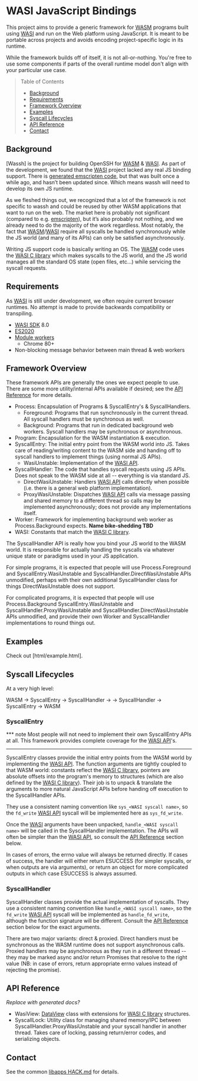 # WASI JavaScript Bindings

This project aims to provide a generic framework for [WASM] programs built using
[WASI] and run on the Web platform using JavaScript.
It is meant to be portable across projects and avoids encoding project-specific
logic in its runtime.

While the framework builds off of itself, it is not all-or-nothing.
You're free to use some components if parts of the overall runtime model don't
align with your particular use case.

> Table of Contents
> * [Background]
> * [Requirements]
> * [Framework Overview]
> * [Examples]
> * [Syscall Lifecycles]
> * [API Reference]
> * [Contact]

[Background]: #background
[Requirements]: #requirements
[Framework Overview]: #framework-overview
[Examples]: #examples
[Syscall Lifecycles]: #syscall-lifecycles
[API Reference]: #api-reference
[Contact]: #contact

## Background

[Wassh] is the project for building OpenSSH for [WASM] & [WASI].
As part of the development, we found that the [WASI] project lacked any real
JS binding support.
There is [generated emscripten code](https://wasi.dev/polyfill/polyfill.js),
but that was built once a while ago, and hasn’t been updated since.
Which means wassh will need to develop its own JS runtime.

As we fleshed things out, we recognized that a lot of the framework is not
specific to wassh and could be reused by other WASM applications that want to
run on the web.
The market here is probably not significant (compared to e.g. [emscripten]),
but it’s also probably not nothing, and we already need to do the majority of
the work regardless.
Most notably, the fact that [WASM]/[WASI] require all syscalls be handled
synchronously while the JS world (and many of its APIs) can only be satisfied
asynchronously.

Writing JS support code is basically writing an OS.
The [WASM] code uses the [WASI C library] which makes syscalls to the JS world,
and the JS world manages all the standard OS state (open files, etc...) while
servicing the syscall requests.

## Requirements

As [WASI] is still under development, we often require current browser runtimes.
No attempt is made to provide backwards compatibility or transpiling.

* [WASI SDK] 8.0
* [ES2020]
* [Module workers](https://web.dev/module-workers/)
  * Chrome 80+
* Non-blocking message behavior between main thread & web workers

## Framework Overview

These framework APIs are generally the ones we expect people to use.
There are some more utility/internal APIs available if desired;
see the [API Reference] for more details.

*   Process: Encapsulation of Programs & SyscallEntry's & SyscallHandlers.
    *   Foreground: Programs that run synchronously in the current thread.
        All syscall handlers must be synchronous as well.
    *   Background: Programs that run in dedicated background web workers.
        Syscall handlers may be synchronous or asynchronous.
*   Program: Encapsulation for the WASM instantiation & execution.
*   SyscallEntry: The initial entry point from the WASM world into JS.
    Takes care of reading/writing content to the WASM side and handing off
    to syscall handlers to implement things (using normal JS APIs).
    *   WasiUnstable: Implementation of the [WASI API].
*   SyscallHandler: The code that handles syscall requests using JS APIs.
    Does not speak to the WASM side at all -- everything is via standard JS.
    *   DirectWasiUnstable: Handlers [WASI API] calls directly when possible
        (i.e. there is a general web platform implementation).
    *   ProxyWasiUnstable: Dispatches [WASI API] calls via message passing and
        shared memory to a different thread so calls may be implemented
        asynchronously; does not provide any implementations itself.
*   Worker: Framework for implementing background web worker as
    Process.Background expects.
    **Name bike-shedding TBD**
*   WASI: Constants that match the [WASI C library].

The SyscallHandler API is really how you bind your JS world to the WASM world.
It is responsible for actually handling the syscalls via whatever unique state
or paradigms used in your JS application.

For simple programs, it is expected that people will use Process.Foreground and
SyscallEntry.WasiUnstable and SyscallHandler.DirectWasiUnstable APIs unmodified,
perhaps with their own additional SyscallHandler class for things
DirectWasiUnstable does not support.

For complicated programs, it is expected that people will use Process.Background
SyscallEntry.WasiUnstable and SyscallHandler.ProxyWasiUnstable and
SyscallHandler.DirectWasiUnstable APIs unmodified, and provide their own Worker
and SyscallHandler implementations to round things out.

## Examples

Check out [html/example.html].

## Syscall Lifecycles

At a very high level:

WASM -> SyscallEntry -> SyscallHandler -> <user JS code>
-> SyscallHandler -> SyscallEntry -> WASM

### SyscallEntry

*** note
Most people will not need to implement their own SyscallEntry APIs at all.
This framework provides complete coverage for the [WASI API]'s.
***

SyscallEntry classes provide the initial entry points from the WASM world by
implementing the [WASI API].
The function arguments are tightly coupled to that WASM world: constants reflect
the [WASI C library], pointers are absolute offsets into the program's memory to
structures (which are also defined by the [WASI C library]).
Their job is to unpack & translate the arguments to more natural JavaScript APIs
before handing off execution to the SyscallHandler APIs.

They use a consistent naming convention like `sys_<WASI syscall name>`, so the
`fd_write` [WASI API] syscall will be implemented here as `sys_fd_write`.

Once the [WASI] arguments have been unpacked, `handle_<WASI syscall name>` will
be called in the SyscallHandler implementation.
The APIs will often be simpler than the [WASI API], so consult the
[API Reference] section below.

In cases of errors, the errno value will always be returned directly.
If cases of success, the handler will either return ESUCCESS (for simpler
syscalls, or when outputs are via arguments), or return an object for more
complicated outputs in which case ESUCCESS is always assumed.

### SyscallHandler

SyscallHandler classes provide the actual implementation of syscalls.
They use a consistent naming convention like `handle_<WASI syscall name>`, so
the `fd_write` [WASI API] syscall will be implemented as `handle_fd_write`,
although the function signature will be different.
Consult the [API Reference] section below for the exact arguments.

There are two major variants: direct & proxied.
Direct handlers must be synchronous as the WASM runtime does not support
asynchronous calls.
Proxied handlers may be asynchronous as they run in a different thread --
they may be marked async and/or return Promises that resolve to the right
value (NB: in case of errors, return appropriate errno values instead of
rejecting the promise).

## API Reference

*Replace with generated docs?*

*   WasiView: [DataView] class with extensions for [WASI C library] structures.
*   SyscallLock: Utility class for managing shared memory/IPC between
    SyscallHandler.ProxyWasiUnstable and your syscall handler in another thread.
    Takes care of locking, passing return/error codes, and serializing objects.

## Contact

See the common [libapps HACK.md](../HACK.md) for details.


[DataView]: https://developer.mozilla.org/en-US/docs/Web/JavaScript/Reference/Global_Objects/DataView
[emscripten]: https://emscripten.org/
[ES2020]: https://tc39.es/ecma262/
[WASI]: https://wasi.dev/
[WASI API]: https://github.com/WebAssembly/WASI/blob/HEAD/phases/snapshot/docs.md
[WASI C library]: https://github.com/WebAssembly/wasi-libc
[WASI SDK]: https://github.com/WebAssembly/wasi-sdk
[WASM]: https://webassembly.org/

